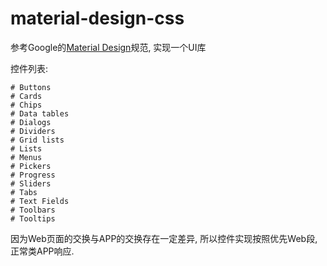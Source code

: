 # material-design-css


参考Google的[Material Design](http://www.google.com/design/spec/material-design/introduction.html)规范, 实现一个UI库

控件列表:

    # Buttons
    # Cards
    # Chips
    # Data tables
    # Dialogs
    # Dividers
    # Grid lists
    # Lists
    # Menus
    # Pickers
    # Progress
    # Sliders
    # Tabs
    # Text Fields
    # Toolbars
    # Tooltips
    
因为Web页面的交换与APP的交换存在一定差异, 所以控件实现按照优先Web段, 正常类APP响应.
